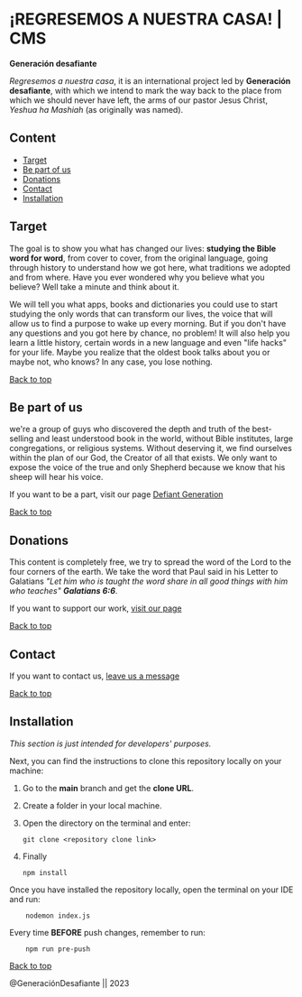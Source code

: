 # ¡REGRESEMOS A NUESTRA CASA! | CMS

**Generación desafiante**

_Regresemos a nuestra casa_, it is an international project led by **Generación desafiante**, with which we intend to mark the way back to the place from which we should never have left, the arms of our pastor Jesus Christ, _Yeshua ha Mashiah_ (as originally was named).

## Content

- [Target](#target)
- [Be part of us](#be-part-of-us)
- [Donations](#donations)
- [Contact](#contact)
- [Installation](#installation)

## Target

The goal is to show you what has changed our lives: **studying the Bible word for word**, from cover to cover, from the original language, going through history to understand how we got here, what traditions we adopted and from where. Have you ever wondered why you believe what you believe? Well take a minute and think about it.

We will tell you what apps, books and dictionaries you could use to start studying the only words that can transform our lives, the voice that will allow us to find a purpose to wake up every morning. But if you don't have any questions and you got here by chance, no problem! It will also help you learn a little history, certain words in a new language and even "life hacks" for your life. Maybe you realize that the oldest book talks about you or maybe not, who knows? In any case, you lose nothing.

[Back to top](#content)

## Be part of us

we're a group of guys who discovered the depth and truth of the best-selling and least understood book in the world, without Bible institutes, large congregations, or religious systems. Without deserving it, we find ourselves within the plan of our God, the Creator of all that exists. We only want to expose the voice of the true and only Shepherd because we know that his sheep will hear his voice.

If you want to be a part, visit our page [Defiant Generation](https://www.generaciondesafiante.com/)

[Back to top](#content)

## Donations

This content is completely free, we try to spread the word of the Lord to the four corners of the earth. We take the word that Paul said in his Letter to Galatians _"Let him who is taught the word share in all good things with him who teaches" **Galatians 6:6**_.

If you want to support our work, [visit our page](https://www.generaciondesafiante.com/donaciones)

[Back to top](#content)

## Contact

If you want to contact us, [leave us a message](https://chat.whatsapp.com/El0odapVs7L29LkXVzm6lB)

[Back to top](#content)

## Installation

_This section is just intended for developers' purposes._

Next, you can find the instructions to clone this repository locally on your machine:

1.  Go to the **main** branch and get the **clone URL**.

2.  Create a folder in your local machine.

3.  Open the directory on the terminal and enter:

        git clone <repository clone link>

4.  Finally

        npm install

Once you have installed the repository locally, open the terminal on your IDE and run:

        nodemon index.js

Every time **BEFORE** push changes, remember to run:

        npm run pre-push

[Back to top](#content)

@GeneraciónDesafiante || 2023
